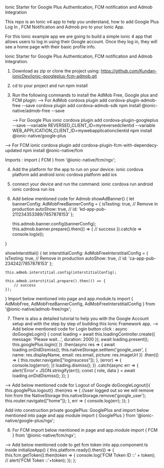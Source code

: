 Ionic Starter for Google Plus Authentication, FCM notification and Admob Integration 


This repo is an Ionic v4 app to help you understand, how to add Google Plus Log In , FCM Notification and Admob pro to your Ionic App.

For this Ionic example app we are going to build a simple ionic 4 app that allows users to log in using their Google account. Once they log in, they will see a home page with their basic profile info.

Ionic Starter for Google Plus Authentication, FCM notification and Admob Integration.

1) Download as zip or clone the project using:
    https://github.com/Kundan-ionicDev/ionic-googleplus-fcm-admob.git

2) cd to your project and run npm install
3) Run the following commands to install the AdMob Free, Google plus and FCM plugin:
    --> For AdMob
    cordova plugin add cordova-plugin-admob-free --save 
    cordova plugin add cordova-admob-sdk 
    npm install @ionic-native/admob-free --save


   --> For Google Plus
   ionic cordova plugin add cordova-plugin-googleplus --save --variable REVERSED_CLIENT_ID=myreversedclientid --variable 
      WEB_APPLICATION_CLIENT_ID=mywebapplicationclientid
   npm install @ionic-native/google-plus
  
  --> For FCM
  ionic cordova plugin add cordova-plugin-fcm-with-dependecy-updated
  npm install @ionic-native/fcm

 Imports :
import { FCM } from '@ionic-native/fcm/ngx';

4) Add the platform for the app to run on your device: 
    ionic cordova platform add android
   ionic cordova platform add ios
5) connect your device and run the command:
    ionic cordova run android
   ionic cordova run ios
6) Add below mentioned code for Admob
showAdBanner() {
    let bannerConfig: AdMobFreeBannerConfig = {
        isTesting: true, // Remove in production
        autoShow: true,
        // id: 'kd-app-pub-211234353389/7857878153'
    };

    this.admob.banner.config(bannerConfig);
    this.admob.banner.prepare().then(() => {
        // success
    }).catch(e => console.log(e));

}

   showInterstitial() {
    let interstitialConfig: AdMobFreeInterstitialConfig = {
        isTesting: true, // Remove in production
        autoShow: true,
        // id: 'ca-app-pub-234242/7857878153'
    };

    this.admob.interstitial.config(interstitialConfig);

    this.admob.interstitial.prepare().then(() => {
        // success
    });

}
Import below mentioned into page and app.module.ts 
import { AdMobFree, AdMobFreeBannerConfig, AdMobFreeInterstitialConfig } from '@ionic-native/admob-free/ngx';


7) There is also a detailed tutorial to help you with the Google Account setup and with the step by step of building this Ionic Framework app.
--> Add below mentioned code for Login button click :
async doGoogleLogin() {
    const loading = await this.loadingController.create({
      message: 'Please wait...',
      duration: 2000
    });
    await loading.present();
    this.googlePlus.login({
    })
      .then(async res => {
        await loading.onDidDismiss();
        this.nativeStorage.setItem('google_user', {
          name: res.displayName,
          email: res.email,
          picture: res.imageUrl
        })
        .then(() => {
           this.router.navigate(["loginsucess"]);
        }, (error) => {
          console.log(error);
        })
        loading.dismiss();
      })
      .catch(async err => {
        alert('Error'+ JSON.stringify(err));
        const { role, data } = await loading.onDidDismiss();
      });
  }

--> Add below mentioned code for Logout of Google
doGoogleLogout(){
    this.googlePlus.logout()
    .then(res => {
      //user logged out so we will remove him from the NativeStorage
      this.nativeStorage.remove('google_user');
      this.router.navigate(["home"]);
    }, err => {
      console.log(err);
    });
  }

Add into construction private googlePlus: GooglePlus and import below mentioned into page and app module
import { GooglePlus } from '@ionic-native/google-plus/ngx';

8) For FCM import below mentioned in page and app.module 
import { FCM } from '@ionic-native/fcm/ngx';

--> Add below mentioned code to get fcm token into app.component.ts inside 
 initializeApp() {
    this.platform.ready().then(() => {
      this.fcm.getToken().then(token => {
        console.log('FCM Token ID ::' + token);
        // alert('FCM Token ::'+token);
      });
};

